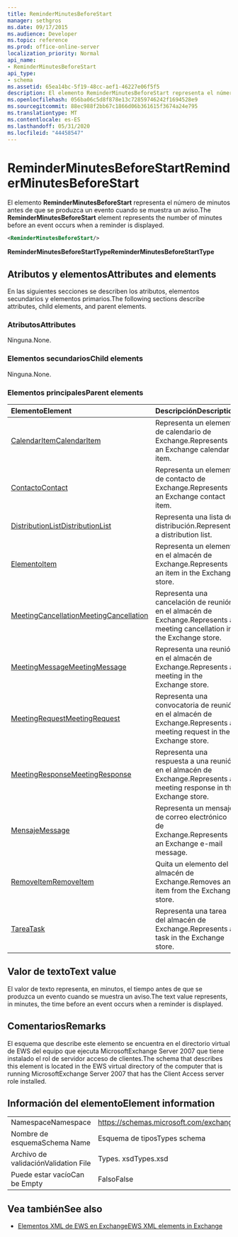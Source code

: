 ```yaml
---
title: ReminderMinutesBeforeStart
manager: sethgros
ms.date: 09/17/2015
ms.audience: Developer
ms.topic: reference
ms.prod: office-online-server
localization_priority: Normal
api_name:
- ReminderMinutesBeforeStart
api_type:
- schema
ms.assetid: 65ea14bc-5f19-48cc-aef1-46227e06f5f5
description: El elemento ReminderMinutesBeforeStart representa el número de minutos antes de que se produzca un evento cuando se muestra un aviso.
ms.openlocfilehash: 056ba06c5d8f878e13c72859746242f1694528e9
ms.sourcegitcommit: 88ec988f2bb67c1866d06b361615f3674a24e795
ms.translationtype: MT
ms.contentlocale: es-ES
ms.lasthandoff: 05/31/2020
ms.locfileid: "44458547"
---
```

# <a name="reminderminutesbeforestart"></a><span data-ttu-id="d8c73-103">ReminderMinutesBeforeStart</span><span class="sxs-lookup"><span data-stu-id="d8c73-103">ReminderMinutesBeforeStart</span></span>

<span data-ttu-id="d8c73-104">El elemento **ReminderMinutesBeforeStart** representa el número de minutos antes de que se produzca un evento cuando se muestra un aviso.</span><span class="sxs-lookup"><span data-stu-id="d8c73-104">The **ReminderMinutesBeforeStart** element represents the number of minutes before an event occurs when a reminder is displayed.</span></span> 
  
```xml
<ReminderMinutesBeforeStart/>
```

 <span data-ttu-id="d8c73-105">**ReminderMinutesBeforeStartType**</span><span class="sxs-lookup"><span data-stu-id="d8c73-105">**ReminderMinutesBeforeStartType**</span></span>
## <a name="attributes-and-elements"></a><span data-ttu-id="d8c73-106">Atributos y elementos</span><span class="sxs-lookup"><span data-stu-id="d8c73-106">Attributes and elements</span></span>

<span data-ttu-id="d8c73-107">En las siguientes secciones se describen los atributos, elementos secundarios y elementos primarios.</span><span class="sxs-lookup"><span data-stu-id="d8c73-107">The following sections describe attributes, child elements, and parent elements.</span></span>
  
### <a name="attributes"></a><span data-ttu-id="d8c73-108">Atributos</span><span class="sxs-lookup"><span data-stu-id="d8c73-108">Attributes</span></span>

<span data-ttu-id="d8c73-109">Ninguna.</span><span class="sxs-lookup"><span data-stu-id="d8c73-109">None.</span></span>
  
### <a name="child-elements"></a><span data-ttu-id="d8c73-110">Elementos secundarios</span><span class="sxs-lookup"><span data-stu-id="d8c73-110">Child elements</span></span>

<span data-ttu-id="d8c73-111">Ninguna.</span><span class="sxs-lookup"><span data-stu-id="d8c73-111">None.</span></span>
  
### <a name="parent-elements"></a><span data-ttu-id="d8c73-112">Elementos principales</span><span class="sxs-lookup"><span data-stu-id="d8c73-112">Parent elements</span></span>

|<span data-ttu-id="d8c73-113">**Elemento**</span><span class="sxs-lookup"><span data-stu-id="d8c73-113">**Element**</span></span>|<span data-ttu-id="d8c73-114">**Descripción**</span><span class="sxs-lookup"><span data-stu-id="d8c73-114">**Description**</span></span>|
|:-----|:-----|
|[<span data-ttu-id="d8c73-115">CalendarItem</span><span class="sxs-lookup"><span data-stu-id="d8c73-115">CalendarItem</span></span>](calendaritem.md) <br/> |<span data-ttu-id="d8c73-116">Representa un elemento de calendario de Exchange.</span><span class="sxs-lookup"><span data-stu-id="d8c73-116">Represents an Exchange calendar item.</span></span>  <br/> |
|[<span data-ttu-id="d8c73-117">Contacto</span><span class="sxs-lookup"><span data-stu-id="d8c73-117">Contact</span></span>](contact.md) <br/> |<span data-ttu-id="d8c73-118">Representa un elemento de contacto de Exchange.</span><span class="sxs-lookup"><span data-stu-id="d8c73-118">Represents an Exchange contact item.</span></span>  <br/> |
|[<span data-ttu-id="d8c73-119">DistributionList</span><span class="sxs-lookup"><span data-stu-id="d8c73-119">DistributionList</span></span>](distributionlist.md) <br/> |<span data-ttu-id="d8c73-120">Representa una lista de distribución.</span><span class="sxs-lookup"><span data-stu-id="d8c73-120">Represents a distribution list.</span></span>  <br/> |
|[<span data-ttu-id="d8c73-121">Elemento</span><span class="sxs-lookup"><span data-stu-id="d8c73-121">Item</span></span>](item.md) <br/> |<span data-ttu-id="d8c73-122">Representa un elemento en el almacén de Exchange.</span><span class="sxs-lookup"><span data-stu-id="d8c73-122">Represents an item in the Exchange store.</span></span>  <br/> |
|[<span data-ttu-id="d8c73-123">MeetingCancellation</span><span class="sxs-lookup"><span data-stu-id="d8c73-123">MeetingCancellation</span></span>](meetingcancellation.md) <br/> |<span data-ttu-id="d8c73-124">Representa una cancelación de reunión en el almacén de Exchange.</span><span class="sxs-lookup"><span data-stu-id="d8c73-124">Represents a meeting cancellation in the Exchange store.</span></span>  <br/> |
|[<span data-ttu-id="d8c73-125">MeetingMessage</span><span class="sxs-lookup"><span data-stu-id="d8c73-125">MeetingMessage</span></span>](meetingmessage.md) <br/> |<span data-ttu-id="d8c73-126">Representa una reunión en el almacén de Exchange.</span><span class="sxs-lookup"><span data-stu-id="d8c73-126">Represents a meeting in the Exchange store.</span></span>  <br/> |
|[<span data-ttu-id="d8c73-127">MeetingRequest</span><span class="sxs-lookup"><span data-stu-id="d8c73-127">MeetingRequest</span></span>](meetingrequest.md) <br/> |<span data-ttu-id="d8c73-128">Representa una convocatoria de reunión en el almacén de Exchange.</span><span class="sxs-lookup"><span data-stu-id="d8c73-128">Represents a meeting request in the Exchange store.</span></span>  <br/> |
|[<span data-ttu-id="d8c73-129">MeetingResponse</span><span class="sxs-lookup"><span data-stu-id="d8c73-129">MeetingResponse</span></span>](meetingresponse.md) <br/> |<span data-ttu-id="d8c73-130">Representa una respuesta a una reunión en el almacén de Exchange.</span><span class="sxs-lookup"><span data-stu-id="d8c73-130">Represents a meeting response in the Exchange store.</span></span>  <br/> |
|[<span data-ttu-id="d8c73-131">Mensaje</span><span class="sxs-lookup"><span data-stu-id="d8c73-131">Message</span></span>](message-ex15websvcsotherref.md) <br/> |<span data-ttu-id="d8c73-132">Representa un mensaje de correo electrónico de Exchange.</span><span class="sxs-lookup"><span data-stu-id="d8c73-132">Represents an Exchange e-mail message.</span></span>  <br/> |
|[<span data-ttu-id="d8c73-133">RemoveItem</span><span class="sxs-lookup"><span data-stu-id="d8c73-133">RemoveItem</span></span>](removeitem.md) <br/> |<span data-ttu-id="d8c73-134">Quita un elemento del almacén de Exchange.</span><span class="sxs-lookup"><span data-stu-id="d8c73-134">Removes an item from the Exchange store.</span></span>  <br/> |
|[<span data-ttu-id="d8c73-135">Tarea</span><span class="sxs-lookup"><span data-stu-id="d8c73-135">Task</span></span>](task.md) <br/> |<span data-ttu-id="d8c73-136">Representa una tarea del almacén de Exchange.</span><span class="sxs-lookup"><span data-stu-id="d8c73-136">Represents a task in the Exchange store.</span></span>  <br/> |
   
## <a name="text-value"></a><span data-ttu-id="d8c73-137">Valor de texto</span><span class="sxs-lookup"><span data-stu-id="d8c73-137">Text value</span></span>

<span data-ttu-id="d8c73-138">El valor de texto representa, en minutos, el tiempo antes de que se produzca un evento cuando se muestra un aviso.</span><span class="sxs-lookup"><span data-stu-id="d8c73-138">The text value represents, in minutes, the time before an event occurs when a reminder is displayed.</span></span>
  
## <a name="remarks"></a><span data-ttu-id="d8c73-139">Comentarios</span><span class="sxs-lookup"><span data-stu-id="d8c73-139">Remarks</span></span>

<span data-ttu-id="d8c73-140">El esquema que describe este elemento se encuentra en el directorio virtual de EWS del equipo que ejecuta MicrosoftExchange Server 2007 que tiene instalado el rol de servidor acceso de clientes.</span><span class="sxs-lookup"><span data-stu-id="d8c73-140">The schema that describes this element is located in the EWS virtual directory of the computer that is running MicrosoftExchange Server 2007 that has the Client Access server role installed.</span></span>
  
## <a name="element-information"></a><span data-ttu-id="d8c73-141">Información del elemento</span><span class="sxs-lookup"><span data-stu-id="d8c73-141">Element information</span></span>

|||
|:-----|:-----|
|<span data-ttu-id="d8c73-142">Namespace</span><span class="sxs-lookup"><span data-stu-id="d8c73-142">Namespace</span></span>  <br/> |https://schemas.microsoft.com/exchange/services/2006/types  <br/> |
|<span data-ttu-id="d8c73-143">Nombre de esquema</span><span class="sxs-lookup"><span data-stu-id="d8c73-143">Schema Name</span></span>  <br/> |<span data-ttu-id="d8c73-144">Esquema de tipos</span><span class="sxs-lookup"><span data-stu-id="d8c73-144">Types schema</span></span>  <br/> |
|<span data-ttu-id="d8c73-145">Archivo de validación</span><span class="sxs-lookup"><span data-stu-id="d8c73-145">Validation File</span></span>  <br/> |<span data-ttu-id="d8c73-146">Types. xsd</span><span class="sxs-lookup"><span data-stu-id="d8c73-146">Types.xsd</span></span>  <br/> |
|<span data-ttu-id="d8c73-147">Puede estar vacío</span><span class="sxs-lookup"><span data-stu-id="d8c73-147">Can be Empty</span></span>  <br/> |<span data-ttu-id="d8c73-148">Falso</span><span class="sxs-lookup"><span data-stu-id="d8c73-148">False</span></span>  <br/> |
   
## <a name="see-also"></a><span data-ttu-id="d8c73-149">Vea también</span><span class="sxs-lookup"><span data-stu-id="d8c73-149">See also</span></span>



- [<span data-ttu-id="d8c73-150">Elementos XML de EWS en Exchange</span><span class="sxs-lookup"><span data-stu-id="d8c73-150">EWS XML elements in Exchange</span></span>](ews-xml-elements-in-exchange.md)

